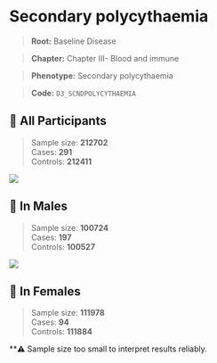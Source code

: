 # Secondary polycythaemia

> **Root:** Baseline Disease  

> **Chapter:** Chapter III- Blood and immune  

> **Phenotype:** Secondary polycythaemia  

> **Code:** `D3_SCNDPOLYCYTHAEMIA`

## 🧪 All Participants  
> Sample size: **212702**  
> Cases: **291**  
> Controls: **212411**
<img src="/Disease/Figures/ALL/Incidence/D3_SCNDPOLYCYTHAEMIA.png"/>
<CsvTable src="/Disease/Data/ALL/Incidence/COX_D3_SCNDPOLYCYTHAEMIA.csv" label="🔍 View full results" />

## 👨 In Males  
> Sample size: **100724**  
> Cases: **197**  
> Controls: **100527**
<img src="/Disease/Figures/Male/Incidence/D3_SCNDPOLYCYTHAEMIA.png"/>
<CsvTable src="/Disease/Data/Male/Incidence/COX_D3_SCNDPOLYCYTHAEMIA.csv" label="🔍 View full results" />

## 👩 In Females  
> Sample size: **111978**  
> Cases: **94**  
> Controls: **111884**

**⚠️ Sample size too small to interpret results reliably.

